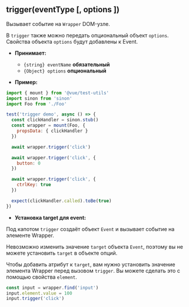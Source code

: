 ## trigger(eventType [, options ])

Вызывает событие на `Wrapper` DOM-узле.

В `trigger` также можно передать опциональный объект `options`. Свойства объекта `options` будут добавлены к Event.

- **Принимает:**

  - `{string} eventName` **обязательный**
  - `{Object} options` **опциональный**

- **Пример:**

```js
import { mount } from '@vue/test-utils'
import sinon from 'sinon'
import Foo from './Foo'

test('trigger demo', async () => {
  const clickHandler = sinon.stub()
  const wrapper = mount(Foo, {
    propsData: { clickHandler }
  })

  await wrapper.trigger('click')

  await wrapper.trigger('click', {
    button: 0
  })

  await wrapper.trigger('click', {
    ctrlKey: true
  })

  expect(clickHandler.called).toBe(true)
})
```

- **Установка target для event:**

Под капотом `trigger` создаёт объект `Event` и вызывает событие на элементе Wrapper.

Невозможно изменить значение `target` объекта `Event`, поэтому вы не можете установить `target` в объекте опций.

Чтобы добавить атрибут к `target`, вам нужно установить значение элемента Wrapper перед вызовом `trigger`. Вы можете сделать это с помощью свойства `element`.

```js
const input = wrapper.find('input')
input.element.value = 100
input.trigger('click')
```
